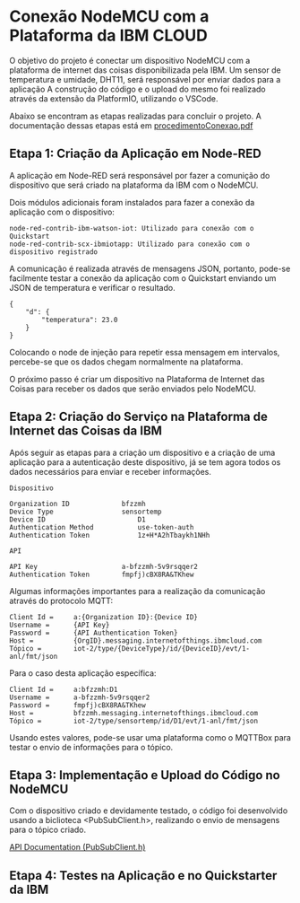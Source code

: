 # Conexão NodeMCU com a Plataforma da IBM CLOUD

O objetivo do projeto é conectar um dispositivo NodeMCU com a plataforma de internet das coisas disponibilizada pela IBM. Um sensor de temperatura e umidade, DHT11, será responsável por enviar dados para a aplicação A construção do código e o upload do mesmo foi realizado através da extensão da PlatformIO, utilizando o VSCode. 

Abaixo se encontram as etapas realizadas para concluir o projeto. A documentação dessas etapas está em [procedimentoConexao.pdf](../blob/master/procedimentoConexao.pdf)


## Etapa 1: Criação da Aplicação em Node-RED

A aplicação em Node-RED será responsável por fazer a comunição do dispositivo que será criado na plataforma da IBM com o NodeMCU.

Dois módulos adicionais foram instalados para fazer a conexão da aplicação com o dispositivo:

    node-red-contrib-ibm-watson-iot: Utilizado para conexão com o Quickstart
    node-red-contrib-scx-ibmiotapp: Utilizado para conexão com o dispositivo registrado

A comunicação é realizada através de mensagens JSON, portanto, pode-se facilmente testar a conexão da aplicação com o Quickstart enviando um JSON de temperatura e verificar o resultado.

    {
        "d": {
            "temperatura": 23.0
        }
    }

Colocando o node de injeção para repetir essa mensagem em intervalos, percebe-se que os dados chegam normalmente na plataforma.

O próximo passo é criar um dispositivo na Plataforma de Internet das Coisas para receber os dados que serão enviados pelo NodeMCU.
## Etapa 2: Criação do Serviço na Plataforma de Internet das Coisas da IBM

Após seguir as etapas para a criação um dispositivo e a criação de uma aplicação para a autenticação deste dispositivo, já se tem agora todos os dados necessários para enviar e receber informações.

    Dispositivo

    Organization ID		        bfzzmh
    Device Type	            	sensortemp
    Device ID                       D1
    Authentication Method	        use-token-auth
    Authentication Token	        1z+H*A2hTbaykh1NHh

    API

    API Key		            	a-bfzzmh-5v9rsqqer2
    Authentication Token    	fmpfj)cBX8RA&TKhew

Algumas informações importantes para a realização da comunicação através do protocolo MQTT:

    Client Id =     a:{Organization ID}:{Device ID}
    Username =      {API Key}
    Password =      {API Authentication Token}
    Host =          {OrgID}.messaging.internetofthings.ibmcloud.com
    Tópico =        iot-2/type/{DeviceType}/id/{DeviceID}/evt/1-anl/fmt/json


Para o caso desta aplicação específica:

    Client Id =     a:bfzzmh:D1
    Username =      a-bfzzmh-5v9rsqqer2
    Password =      fmpfj)cBX8RA&TKhew
    Host =          bfzzmh.messaging.internetofthings.ibmcloud.com
    Tópico =        iot-2/type/sensortemp/id/D1/evt/1-anl/fmt/json

Usando estes valores, pode-se usar uma plataforma como o MQTTBox para testar o envio de informações para o tópico.
## Etapa 3: Implementação e Upload do Código no NodeMCU

Com o dispositivo criado e devidamente testado, o código foi desenvolvido usando a biclioteca <PubSubClient.h>, realizando o envio de mensagens para o tópico criado.

[API Documentation (PubSubClient.h)](https://pubsubclient.knolleary.net/api "PubSubClient's API")

## Etapa 4: Testes na Aplicação e no Quickstarter da IBM
